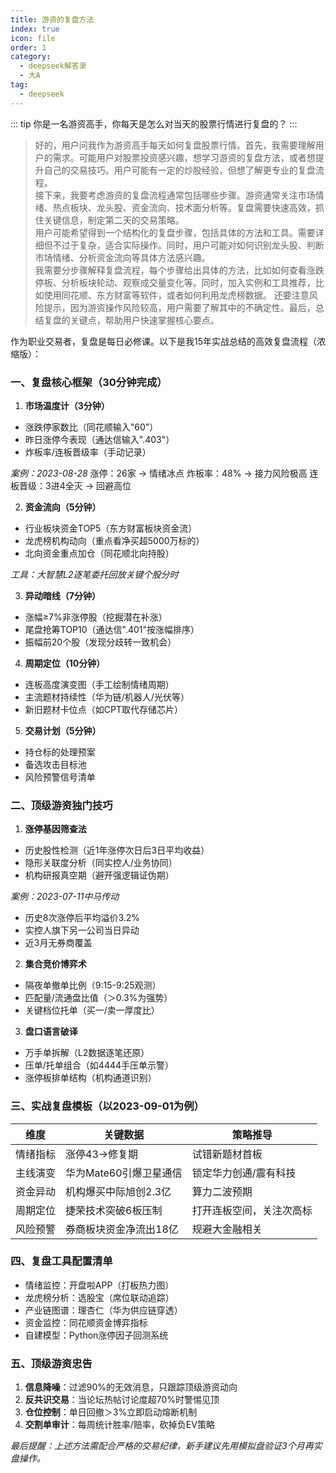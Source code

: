 ```yaml
---
title: 游资的复盘方法
index: true
icon: file
order: 1
category:
  - deepseek解答录
  - 大A
tag:
  - deepseek
---
```


::: tip
你是一名游资高手，你每天是怎么对当天的股票行情进行复盘的？
:::

>好的，用户问我作为游资高手每天如何复盘股票行情。首先，我需要理解用户的需求。可能用户对股票投资感兴趣，想学习游资的复盘方法，或者想提升自己的交易技巧。用户可能有一定的炒股经验，但想了解更专业的复盘流程。  
>接下来，我要考虑游资的复盘流程通常包括哪些步骤。游资通常关注市场情绪、热点板块、龙头股、资金流向、技术面分析等。复盘需要快速高效，抓住关键信息，制定第二天的交易策略。  
>用户可能希望得到一个结构化的复盘步骤，包括具体的方法和工具。需要详细但不过于复杂，适合实际操作。同时，用户可能对如何识别龙头股、判断市场情绪、分析资金流向等具体方法感兴趣。  
>我需要分步骤解释复盘流程，每个步骤给出具体的方法，比如如何查看涨跌停板、分析板块轮动、观察成交量变化等。同时，加入实例和工具推荐，比如使用同花顺、东方财富等软件，或者如何利用龙虎榜数据。
>还要注意风险提示，因为游资操作风险较高，用户需要了解其中的不确定性。最后，总结复盘的关键点，帮助用户快速掌握核心要点。

作为职业交易者，复盘是每日必修课。以下是我15年实战总结的高效复盘流程（浓缩版）：

### 一、复盘核心框架（30分钟完成）

1. **市场温度计（3分钟）**

- 涨跌停家数比（同花顺输入"60"）
- 昨日涨停今表现（通达信输入".403"）
- 炸板率/连板晋级率（手动记录）

*案例：2023-08-28*
涨停：26家 → 情绪冰点
炸板率：48% → 接力风险极高
连板晋级：3进4全灭 → 回避高位

2. **资金流向（5分钟）**

- 行业板块资金TOP5（东方财富板块资金流）
- 龙虎榜机构动向（重点看净买超5000万标的）
- 北向资金重点加仓（同花顺北向持股）

*工具：大智慧L2逐笔委托回放关键个股分时*

3. **异动暗线（7分钟）**

- 涨幅≥7%非涨停股（挖掘潜在补涨）
- 尾盘抢筹TOP10（通达信".401"按涨幅排序）
- 振幅前20个股（发现分歧转一致机会）

4. **周期定位（10分钟）**

- 连板高度演变图（手工绘制情绪周期）
- 主流题材持续性（华为链/机器人/光伏等）
- 新旧题材卡位点（如CPT取代存储芯片）

5. **交易计划（5分钟）**

- 持仓标的处理预案
- 备选攻击目标池
- 风险预警信号清单

### 二、顶级游资独门技巧

1. **涨停基因筛查法**

- 历史股性检测（近1年涨停次日后3日平均收益）
- 隐形关联度分析（同实控人/业务协同）
- 机构研报真空期（避开强逻辑证伪期）

*案例：2023-07-11中马传动*

- 历史8次涨停后平均溢价3.2%
- 实控人旗下另一公司当日异动
- 近3月无券商覆盖

2. **集合竞价博弈术**

- 隔夜单撤单比例（9:15-9:25观测）
- 匹配量/流通盘比值（＞0.3%为强势）
- 关键档位托单（买一/卖一厚度比）

3. **盘口语言破译**

- 万手单拆解（L2数据逐笔还原）
- 压单/托单组合（如4444手压单示警）
- 涨停板排单结构（机构通道识别）

### 三、实战复盘模板（以2023-09-01为例）

| 维度        | 关键数据                | 策略推导                     |
|------------|-----------------------|----------------------------|
| 情绪指标    | 涨停43→修复期          | 试错新题材首板               |
| 主线演变    | 华为Mate60引爆卫星通信 | 锁定华力创通/震有科技        |
| 资金异动    | 机构爆买中际旭创2.3亿  | 算力二波预期                 |
| 周期定位    | 捷荣技术突破6板压制    | 打开连板空间，关注次高标      |
| 风险预警    | 券商板块资金净流出18亿  | 规避大金融相关               |

### 四、复盘工具配置清单

- 情绪监控：开盘啦APP（打板热力图）
- 龙虎榜分析：选股宝（席位联动追踪）
- 产业链图谱：理杏仁（华为供应链穿透）
- 资金监控：同花顺资金博弈指标
- 自建模型：Python涨停因子回测系统

### 五、顶级游资忠告

1. **信息降噪**：过滤90%的无效消息，只跟踪顶级游资动向
2. **反共识交易**：当论坛热帖讨论度超70%时警惕见顶
3. **仓位控制**：单日回撤＞3%立即启动熔断机制
4. **交割单审计**：每周统计胜率/赔率，砍掉负EV策略

*最后提醒：上述方法需配合严格的交易纪律，新手建议先用模拟盘验证3个月再实盘操作。*
